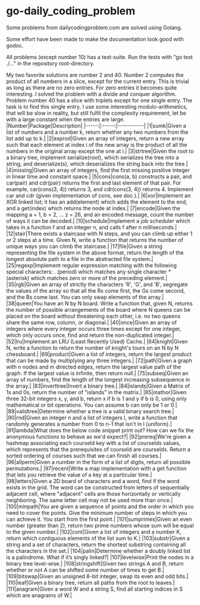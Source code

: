 # go-daily_coding_problem
Some problems from dailycodingproblem.com are solved using Golang.

Some effort have been made to make the documentation look good with godoc.

All problems (except number 10) has a test-suite. Run the tests with "go test ./..." in the repository root-directory.

My two favorite solutions are number 2 and 40. Number 2 computes the product of all numbers in a slice, except
for the current entry. This is trivial as long as there are no zero entries. For zero entries it becomes quite interesting. I solved the problem with a divide and conquer algorithm. Problem number 40 has a slice with triplets except for one single entry. The task is to find this single entry. I use some interesting modulo-arithmetics, that will be slow in reality, but still fulfil the complexity requirement, let be with a large constant when the entries are large.
|Number|Package|Description|
|-----:|:-----:|-----------|
|1|sumk|Given a list of numbers and a number k, return whether any two numbers from the list add up to k.|
|2|exprod|Given an array of integers, return a new array such that each element at index i of the new array is the product of all the numbers in the original array except the one at i.|
|3|strtree|Given the root to a binary tree, implement serialize(root), which serializes the tree into a string, and deserialize(s), which deserializes the string back into the tree.|
|4|missing|Given an array of integers, find the first missing positive integer in linear time and constant space.|
|5|cons|cons(a, b) constructs a pair, and car(pair) and cdr(pair) returns the first and last element of that pair. For example, car(cons(3, 4)) returns 3, and cdr(cons(3, 4)) returns 4. Implement car and cdr (given implementation of cons, see doc.).|
|6|xor|Implement an XOR linked list; it has an add(element) which adds the element to the end, and a get(index) which returns the node at index.|
|7|encode|Given the mapping a = 1, b = 2, ... z = 26, and an encoded message, count the number of ways it can be decoded.|
|10|schedule|Implement a job scheduler which takes in a function f and an integer n, and calls f after n milliseconds.|
|12|stair|There exists a staircase with N steps, and you can climb up either 1 or 2 steps at a time. Given N, write a function that returns the number of unique ways you can climb the staircase.|
|17|file|Given a string representing the file system in the above format, return the length of the longest absolute path to a file in the abstracted file system.|
|25|regexp|Implement regular expression matching with the following special characters: . (period) which matches any single character * (asterisk) which matches zero or more of the preceding element.|
|35|rgb|Given an array of strictly the characters 'R', 'G', and 'B', segregate the values of the array so that all the Rs come first, the Gs come second, and the Bs come last. You can only swap elements of the array.|
|38|queen|You have an N by N board. Write a function that, given N, returns the number of possible arrangements of the board where N queens can be placed on the board without threatening each other, i.e. no two queens share the same row, column, or diagonal.|
|40|once|Given an array of integers where every integer occurs three times except for one integer, which only occurs once, find and return the non-duplicated integer.|
|52|lru|Implement an LRU (Least Recently Used) Cache.|
|64|knight|Given N, write a function to return the number of knight's tours on an N by N chessboard.|
|69|product|Given a list of integers, return the largest product that can be made by multiplying any three integers.|
|72|path|Given a graph with n nodes and m directed edges, return the largest value path of the graph. If the largest value is infinite, then return null.|
|75|subseq|Given an array of numbers, find the length of the longest increasing subsequence in the array.|
|83|inverttree|Invert a binary tree.|
|84|islands|Given a Matrix of 1s and 0s, return the number of "islands" in the matrix.|
|85|mathor|Given three 32-bit integers x, y, and b, return x if b is 1 and y if b is 0, using only mathematical or bit operations. You can assume b can only be 1 or 0.|
|89|validtree|Determine whether a tree is a valid binary search tree.|
|90|rnd|Given an integer n and a list of integers l, write a function that randomly generates a number from 0 to n-1 that isn't in l (uniform).|
|91|lambda|What does the below code snippet print out? How can we fix the anonymous functions to behave as we'd expect?|
|92|prereq|We're given a hashmap associating each courseId key with a list of courseIds values, which represents that the prerequisites of courseId are courseIds. Return a sorted ordering of courses such that we can finish all courses.|
|96|allperm|Given a number in the form of a list of digits, return all possible permutations.|
|97|recent|Write a map implementation with a get function that lets you retrieve the value of a key at a particular time.|
|98|letters|Given a 2D board of characters and a word, find if the word exists in the grid. The word can be constructed from letters of sequentially adjacent cell, where "adjacent" cells are those horizontally or vertically neighboring. The same letter cell may not be used more than once.|
|100|minpath|You are given a sequence of points and the order in which you need to cover the points. Give the minimum number of steps in which you can achieve it. You start from the first point.|
|101|sumprimes|Given an even number (greater than 2), return two prime numbers whose sum will be equal to the given number.|
|102|cont|Given a list of integers and a number K, return which contiguous elements of the list sum to K.|
|103|substr|Given a string and a set of characters, return the shortest substring containing all the characters in the set.|
|104|palin|Determine whether a doubly linked list is a palindrome. What if it’s singly linked?|
|107|levelwise|Print the nodes in a binary tree level-wise.|
|108|stringshift|Given two strings A and B, return whether or not A can be shifted some number of times to get B.|
|109|bitswap|Given an unsigned 8-bit integer, swap its even and odd bits.|
|110|leaf|Given a binary tree, return all paths from the root to leaves.|
|111|anagram|Given a word W and a string S, find all starting indices in S which are anagrams of W.|
